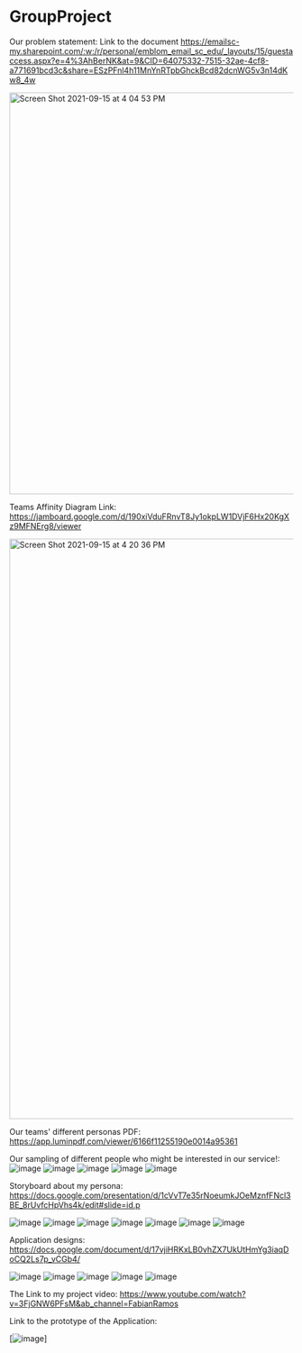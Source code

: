 # GroupProject
Our problem statement:
Link to the document https://emailsc-my.sharepoint.com/:w:/r/personal/emblom_email_sc_edu/_layouts/15/guestaccess.aspx?e=4%3AhBerNK&at=9&CID=64075332-7515-32ae-4cf8-a771691bcd3c&share=ESzPFnl4h11MnYnRTpbGhckBcd82dcnWG5v3n14dKw8_4w


<img width="713" alt="Screen Shot 2021-09-15 at 4 04 53 PM" src="https://user-images.githubusercontent.com/89408711/133503178-ca9c329e-1a1f-42cb-87e3-032443375bf6.png">

Teams Affinity Diagram Link:
https://jamboard.google.com/d/190xiVduFRnvT8Jy1okpLW1DVjF6Hx20KgXz9MFNErg8/viewer


<img width="1030" alt="Screen Shot 2021-09-15 at 4 20 36 PM" src="https://user-images.githubusercontent.com/89408711/133503856-81ddc2a5-f8ed-4c32-8f15-2193caad70bb.png">


Our teams' different personas PDF:
https://app.luminpdf.com/viewer/6166f11255190e0014a95361

Our sampling of different people who might be interested in our service!:
![image](https://user-images.githubusercontent.com/89408711/137217656-8638d0a2-9492-4598-9aad-531a690a6cad.png)
![image](https://user-images.githubusercontent.com/89408711/137217674-73420f13-025d-417b-9b78-0ed5c010f960.png)
![image](https://user-images.githubusercontent.com/89408711/137217698-243520e5-5684-4091-b0a7-e1562f6e5a7c.png)
![image](https://user-images.githubusercontent.com/89408711/137217726-13c91263-ec91-4920-a321-772490d7e5a7.png)
![image](https://user-images.githubusercontent.com/89408711/137217742-2290a1ee-16d2-4a1c-b092-57a9da956e48.png)





Storyboard about my persona:
https://docs.google.com/presentation/d/1cVvT7e35rNoeumkJOeMznfFNcl3BE_8rUvfcHpVhs4k/edit#slide=id.p

![image](https://user-images.githubusercontent.com/89408711/138192855-2a3cc075-abeb-44fd-8884-8ae5cfffff2b.png)
![image](https://user-images.githubusercontent.com/89408711/138192870-dd7477c0-f2dc-49d3-827e-7455a6053cca.png)
![image](https://user-images.githubusercontent.com/89408711/138192888-537ce5c5-bde6-4944-a411-4e04e790e6db.png)
![image](https://user-images.githubusercontent.com/89408711/138192919-f56684b6-6b06-4590-83be-e9fc5b4a5428.png)
![image](https://user-images.githubusercontent.com/89408711/138192933-09f5d479-8f50-4892-8481-fd7747c024a5.png)
![image](https://user-images.githubusercontent.com/89408711/138192951-92f5f835-3adf-4885-ba56-4e53ca1dcedd.png)
![image](https://user-images.githubusercontent.com/89408711/138192996-9129a2fa-49ea-4cfc-b940-f5edaa6fe1f7.png)

Application designs:
https://docs.google.com/document/d/17vjiHRKxLB0vhZX7UkUtHmYg3iaqDoCQ2Ls7p_vCGb4/


![image](https://user-images.githubusercontent.com/89408711/140238927-a82546f3-0e2e-41d4-8324-143677b2014e.png)
![image](https://user-images.githubusercontent.com/89408711/140238957-577726a1-3db8-4ee7-b543-7a2c618b8a47.png)
![image](https://user-images.githubusercontent.com/89408711/140238992-4924a25f-7f04-4739-aabb-afe98879095a.png)
![image](https://user-images.githubusercontent.com/89408711/140239009-40c50fc0-4eec-4955-a78c-de8e0cbaa6cf.png)
![image](https://user-images.githubusercontent.com/89408711/140239028-ff0db0d3-84a9-41f8-af44-45d749fc6a12.png)

The Link to my project video:
https://www.youtube.com/watch?v=3FjGNW6PFsM&ab_channel=FabianRamos

Link to the prototype of the Application:

[![image](https://user-images.githubusercontent.com/89408711/143540040-ff1f6681-0d32-4b15-9abb-64aa8c5ffe73.png)]


